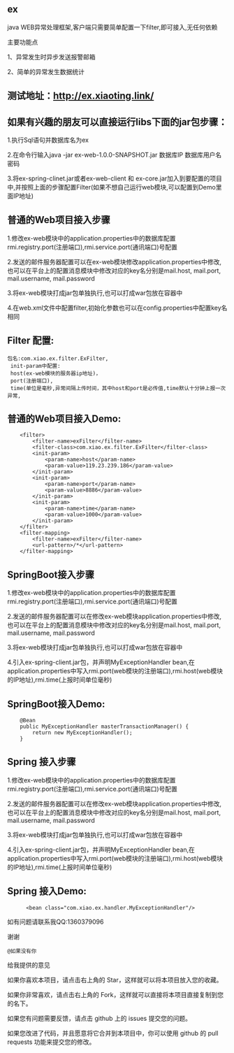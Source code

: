 ## ex
java WEB异常处理框架,客户端只需要简单配置一下filter,即可接入,无任何依赖

主要功能点

1、异常发生时异步发送报警邮箱

2、简单的异常发生数据统计


## 测试地址：http://ex.xiaoting.link/

## 如果有兴趣的朋友可以直接运行libs下面的jar包步骤：

1.执行Sql语句并数据库名为ex

2.在命令行输入java -jar ex-web-1.0.0-SNAPSHOT.jar 数据库IP 数据库用户名 密码  


3.将ex-spring-clinet.jar或者ex-web-client 和 ex-core.jar加入到要配置的项目中,并按照上面的步骤配置Filter(如果不想自己运行web模块,可以配置到Demo里面IP地址)





## 普通的Web项目接入步骤

1.修改ex-web模块中的application.properties中的数据库配置 rmi.registry.port(注册端口),rmi.service.port(通讯端口)号配置

2.发送的邮件服务器配置可以在ex-web模块修改application.properties中修改,也可以在平台上的配置消息模块中修改对应的key名分别是mail.host, mail.port, mail.username, mail.password

3.将ex-web模块打成jar包单独执行,也可以打成war包放在容器中

4.在web.xml文件中配置filter,初始化参数也可以在config.properties中配置key名相同



## Filter 配置:

    包名:com.xiao.ex.filter.ExFilter,
     init-param中配置:
     host(ex-web模块的服务器ip地址)，
     port(注册端口),
     time(单位是毫秒,异常间隔上传时间，其中host和port是必传值,time默认十分钟上报一次异常,

## 普通的Web项目接入Demo:

```
    <filter>
        <filter-name>exFilter</filter-name>
        <filter-class>com.xiao.ex.filter.ExFilter</filter-class>
        <init-param>
            <param-name>host</param-name>
            <param-value>119.23.239.186</param-value>
        </init-param>
        <init-param>
            <param-name>port</param-name>
            <param-value>8886</param-value>
        </init-param>
        <init-param>
            <param-name>time</param-name>
            <param-value>1000</param-value>
        </init-param>
    </filter>
    <filter-mapping>
        <filter-name>exFilter</filter-name>
        <url-pattern>/*</url-pattern>
    </filter-mapping>

```
## SpringBoot接入步骤

1.修改ex-web模块中的application.properties中的数据库配置 rmi.registry.port(注册端口),rmi.service.port(通讯端口)号配置

2.发送的邮件服务器配置可以在修改ex-web模块application.properties中修改,也可以在平台上的配置消息模块中修改对应的key名分别是mail.host, mail.port, mail.username, mail.password

3.将ex-web模块打成jar包单独执行,也可以打成war包放在容器中

4.引入ex-spring-client.jar包，并声明MyExceptionHandler bean,在application.properties中写入rmi.port(web模块的注册端口),rmi.host(web模块的IP地址),rmi.time(上报时间单位毫秒)



## SpringBoot接入Demo:
```
    @Bean
    public MyExceptionHandler masterTransactionManager() {
        return new MyExceptionHandler();
    }

```


## Spring 接入步骤

1.修改ex-web模块中的application.properties中的数据库配置 rmi.registry.port(注册端口),rmi.service.port(通讯端口)号配置

2.发送的邮件服务器配置可以在修改ex-web模块application.properties中修改,也可以在平台上的配置消息模块中修改对应的key名分别是mail.host, mail.port, mail.username, mail.password

3.将ex-web模块打成jar包单独执行,也可以打成war包放在容器中

4.引入ex-spring-client.jar包，并声明MyExceptionHandler bean,在application.properties中写入rmi.port(web模块的注册端口),rmi.host(web模块的IP地址),rmi.time(上报时间单位毫秒)



## Spring  接入Demo:
```
      <bean class="com.xiao.ex.handler.MyExceptionHandler"/>

```

如有问题请联系我QQ:1360379096

谢谢
```
@如果没有你
```
给我提供的意见

如果你喜欢本项目，请点击右上角的 Star，这样就可以将本项目放入您的收藏。

如果你非常喜欢，请点击右上角的 Fork，这样就可以直接将本项目直接复制到您的名下。

如果您有问题需要反馈，请点击 github 上的 issues 提交您的问题。

如果您改进了代码，并且愿意将它合并到本项目中，你可以使用 github 的 pull requests 功能来提交您的修改。
